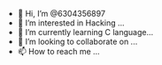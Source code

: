 - 👋 Hi, I’m @6304356897
- 👀 I’m interested in Hacking ...
- 🌱 I’m currently learning C language...
- 💞️ I’m looking to collaborate on ...
- 📫 How to reach me ...

<!---
6304356897/6304356897 is a ✨ special ✨ repository because its `README.md` (this file) appears on your GitHub profile.
You can click the Preview link to take a look at your changes.
--->
